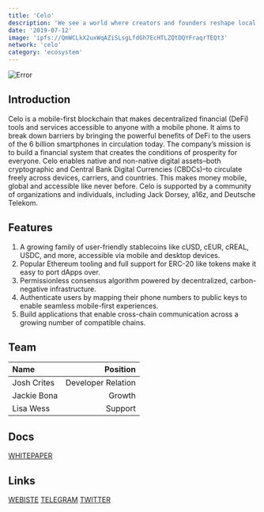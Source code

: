 ```yaml
---
title: 'Celo'
description: 'We see a world where creators and founders reshape local economies.'
date: '2019-07-12'
image: 'ipfs://QmWCLkX2uxWqAZiSLsgLfdGh7EcHTLZQtDQYFraqrTEQt3'
network: 'celo'
category: 'ecosystem'
---
```


![Error](ipfs://QmWdY4WXMxMLv9Epcc9TWhU66y87RMtr2FvFnYxg77FaNU)

## Introduction
Celo is a mobile-first blockchain that makes decentralized financial (DeFi) tools and services accessible to anyone with a mobile phone. It aims to break down barriers by bringing the powerful benefits of DeFi to the users of the 6 billion smartphones in circulation today. The company’s mission is to build a financial system that creates the conditions of prosperity for everyone. Celo enables native and non-native digital assets–both cryptographic and Central Bank Digital Currencies (CBDCs)–to circulate freely across devices, carriers, and countries. This makes money mobile, global and accessible like never before. Celo is supported by a community of organizations and individuals, including Jack Dorsey, a16z, and Deutsche Telekom.


 
## Features
1. A growing family of user-friendly stablecoins like cUSD, cEUR, cREAL, USDC, and more, accessible via mobile and desktop devices.
2. Popular Ethereum tooling and full support for ERC-20 like tokens make it easy to port dApps over.
3. Permissionless consensus algorithm powered by decentralized, carbon-negative infrastructure.
4. Authenticate users by mapping their phone numbers to public keys to enable seamless mobile-first experiences.
5. Build applications that enable cross-chain communication across a growing number of compatible chains.

## Team

| Name  |  Position |
|:---|---:|
|Josh Crites  | Developer Relation |
|Jackie Bona| Growth|
|Lisa Wess | Support |

## Docs

[WHITEPAPER](ipfs://QmRmjqSDSuJ68cE6ppR4sLnsTNUmx6ShE6NvPxNxoS8mmw)

## Links

[WEBISTE](https://celo.org/)
[TELEGRAM](https://t.me/celoplatform)
[TWITTER](https://twitter.com/CeloOrg)